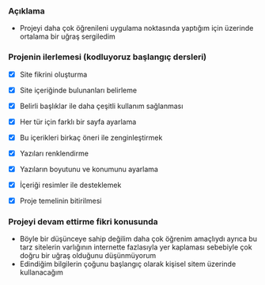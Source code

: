 ### Açıklama

- Projeyi daha çok öğrenileni uygulama noktasında yaptığım için üzerinde ortalama bir uğraş sergiledim

### Projenin ilerlemesi (kodluyoruz başlangıç dersleri)

- [x] Site fikrini oluşturma
- [x] Site içeriğinde bulunanları belirleme
- [x] Belirli başlıklar ile daha çeşitli kullanım sağlanması
- [x] Her tür için farklı bir sayfa ayarlama
- [x] Bu içerikleri birkaç öneri ile zenginleştirmek
- [x] Yazıları renklendirme
- [x] Yazıların boyutunu ve konumunu ayarlama
- [x] İçeriği resimler ile desteklemek
- [x] Proje temelinin bitirilmesi


### Projeyi devam ettirme fikri konusunda

- Böyle bir düşünceye sahip değilim daha çok öğrenim amaçlıydı ayrıca bu tarz sitelerin varlığının internette fazlasıyla yer kaplaması sebebiyle çok doğru bir uğraş olduğunu düşünmüyorum
- Edindiğim bilgilerin çoğunu başlangıç olarak kişisel sitem üzerinde kullanacağım



